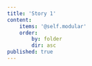 ```yaml
---
title: 'Story 1'
content:
    items: '@self.modular'
    order:
        by: folder
        dir: asc
published: true
---
```


